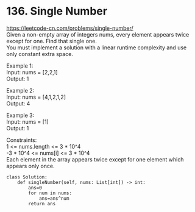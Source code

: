 # 136. Single Number
https://leetcode-cn.com/problems/single-number/  
Given a non-empty array of integers nums, every element appears twice except for one. Find that single one.  
You must implement a solution with a linear runtime complexity and use only constant extra space.  

Example 1:     
Input: nums = [2,2,1]  
Output: 1  

Example 2:   
Input: nums = [4,1,2,1,2]  
Output: 4  

Example 3:  
Input: nums = [1]  
Output: 1  

Constraints:  
1 <= nums.length <= 3 * 10^4  
-3 * 10^4 <= nums[i] <= 3 * 10^4  
Each element in the array appears twice except for one element which appears only once.  

``` python3
class Solution:
    def singleNumber(self, nums: List[int]) -> int:
        ans=0
        for num in nums:
            ans=ans^num
        return ans
```
